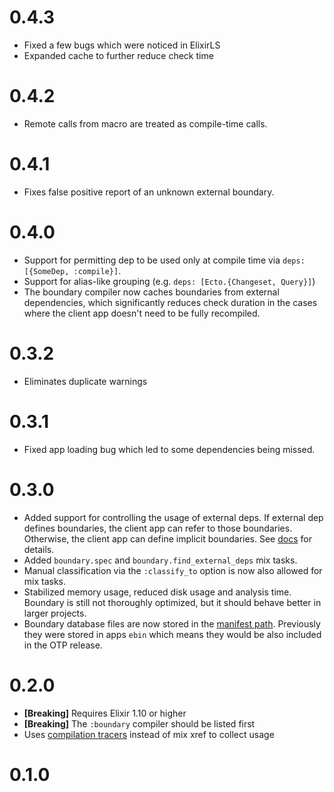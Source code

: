 # 0.4.3

- Fixed a few bugs which were noticed in ElixirLS
- Expanded cache to further reduce check time

# 0.4.2

- Remote calls from macro are treated as compile-time calls.

# 0.4.1

- Fixes false positive report of an unknown external boundary.

# 0.4.0

- Support for permitting dep to be used only at compile time via `deps: [{SomeDep, :compile}]`.
- Support for alias-like grouping (e.g. `deps: [Ecto.{Changeset, Query}]`)
- The boundary compiler now caches boundaries from external dependencies, which significantly reduces check duration in the cases where the client app doesn't need to be fully recompiled.

# 0.3.2

- Eliminates duplicate warnings

# 0.3.1

- Fixed app loading bug which led to some dependencies being missed.

# 0.3.0

- Added support for controlling the usage of external deps. If external dep defines boundaries, the client app can refer to those boundaries. Otherwise, the client app can define implicit boundaries. See [docs](https://hexdocs.pm/boundary/Boundary.html#module-external-dependencies) for details.
- Added `boundary.spec` and `boundary.find_external_deps` mix tasks.
- Manual classification via the `:classify_to` option is now also allowed for mix tasks.
- Stabilized memory usage, reduced disk usage and analysis time. Boundary is still not thoroughly optimized, but it should behave better in larger projects.
- Boundary database files are now stored in the [manifest path](https://hexdocs.pm/mix/Mix.Project.html#manifest_path/1). Previously they were stored in apps `ebin` which means they would be also included in the OTP release.

# 0.2.0

- **[Breaking]** Requires Elixir 1.10 or higher
- **[Breaking]** The `:boundary` compiler should be listed first
- Uses [compilation tracers](https://hexdocs.pm/elixir/Code.html#module-compilation-tracers) instead of mix xref to collect usage

# 0.1.0
